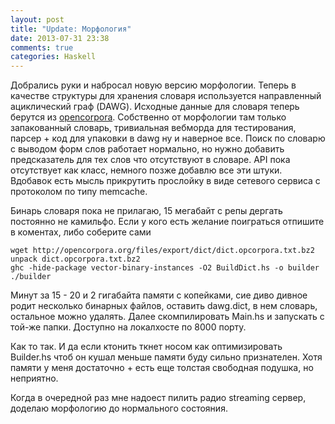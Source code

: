 ```yaml
---
layout: post
title: "Update: Морфология"
date: 2013-07-31 23:38
comments: true
categories: Haskell
---
```

Добрались руки и набросал новую версию морфологии.
Теперь в качестве структуры для хранения словаря используется направленный ациклический граф (DAWG).
Исходные данные для словаря теперь берутся из [opencorpora](http://opencorpora.org/dict.php).
Собственно от морфологии там только запакованный словарь, тривиальная вебморда для тестирования, парсер + код для упаковки в dawg ну и наверное все.
Поиск по словарю с выводом форм слов работает нормально, но нужно добавить предсказатель для тех слов что отсутствуют в словаре.
API пока отсутствует как класс, немного позже добавлю все эти штуки.
Вдобавок есть мысль прикрутить прослойку в виде сетевого сервиса с протоколом по типу memcache.

Бинарь словаря пока не прилагаю, 15 мегабайт с репы дергать постоянно не камильфо.
Если у кого есть желание поиграться отпишите в коментах, либо соберите сами

``` 
wget http://opencorpora.org/files/export/dict/dict.opcorpora.txt.bz2
unpack dict.opcorpora.txt.bz2 
ghc -hide-package vector-binary-instances -O2 BuildDict.hs -o builder
./builder
```
Минут за 15 - 20 и 2 гигабайта памяти с копейками, сие диво дивное родит несколько бинарных файлов, 
оставить dawg.dict, в нем словарь, остальное можно удалять. 
Далее скомпилировать Main.hs и запускать с той-же папки.
Доступно на локалхосте по 8000 порту.

Как то так.
И да если ктонить ткнет носом как оптимизировать Builder.hs чтоб он кушал меньше памяти буду сильно признателен.
Хотя памяти у меня достаточно + есть еще толстая свободная подушка, но неприятно.

Когда в очередной раз мне надоест пилить радио streaming сервер, доделаю морфологию до нормального состояния.
 

